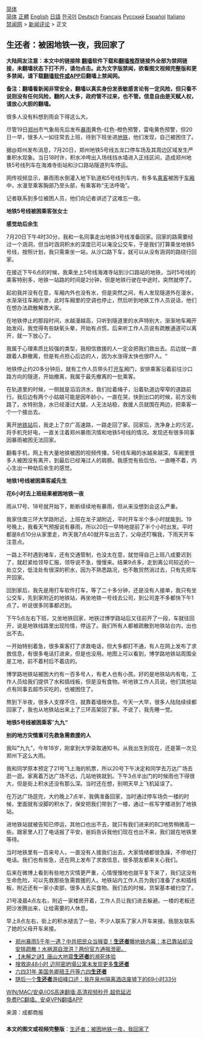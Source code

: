  <!-- 面包屑导航 --> <div class="breadcrumb"><!-- GTranslate: https://gtranslate.io/ -->  <div class="switcher notranslate">  <div class="selected">  <a href="#" onclick="return false;"> 简体</a>  </div>  <div class="option">  <a href="https://www.bannedbook.org" onclick="doGTranslate('zh-CN|zh-CN');jQuery('div.switcher div.selected a').html(jQuery(this).html());return false;" title="简体中文" class="nturl selected"> 简体</a>  <a href="https://www.bannedbook.org/zh-tw/" onclick="doGTranslate('zh-CN|zh-TW');jQuery('div.switcher div.selected a').html(jQuery(this).html());return false;" title="繁體中文" class="nturl"> 正體</a>  <a href="https://www.bannedbook.org/en/" onclick="doGTranslate('zh-CN|en');jQuery('div.switcher div.selected a').html(jQuery(this).html());return false;" title="English" class="nturl"> English</a>  <a href="https://www.bannedbook.org/ja/" onclick="doGTranslate('zh-CN|ja');jQuery('div.switcher div.selected a').html(jQuery(this).html());return false;" title="日本語" class="nturl"> 日語</a>  <a href="https://www.bannedbook.org/ko/" onclick="doGTranslate('zh-CN|ko');jQuery('div.switcher div.selected a').html(jQuery(this).html());return false;" title="한국어" class="nturl"> 한국어</a>  <a href="https://www.bannedbook.org/de/" onclick="doGTranslate('zh-CN|de');jQuery('div.switcher div.selected a').html(jQuery(this).html());return false;" title="Deutsch" class="nturl"> Deutsch</a>  <a href="https://www.bannedbook.org/fr/" onclick="doGTranslate('zh-CN|fr');jQuery('div.switcher div.selected a').html(jQuery(this).html());return false;" title="Français" class="nturl"> Français</a>  <a href="https://www.bannedbook.org/ru/" onclick="doGTranslate('zh-CN|ru');jQuery('div.switcher div.selected a').html(jQuery(this).html());return false;" title="Русский" class="nturl"> Русский</a>  <a href="https://www.bannedbook.org/es/" onclick="doGTranslate('zh-CN|es');jQuery('div.switcher div.selected a').html(jQuery(this).html());return false;" title="Español" class="nturl"> Español</a>  <a href="https://www.bannedbook.org/it/" onclick="doGTranslate('zh-CN|it');jQuery('div.switcher div.selected a').html(jQuery(this).html());return false;" title="Italiano" class="nturl"> Italiano</a>  </div>  </div>      <div class='breadcrumb-sub'><!-- Breadcrumb NavXT 6.3.0 --> <a href="https://www.bannedbook.org/" class="home">禁闻网</a> &gt; <a href="https://www.bannedbook.org/bnews/comments/" class="category">新闻评论</a> &gt; 正文</div></div><h2>生还者：被困地铁一夜，我回家了</h2> <p class="notice"><b>大陆网友注意：本文中的链接除 <a href="https://github.com/bannedbook/fanqiang" >翻墙</a>软件下载和<a href="https://github.com/killgcd/justmysocks/blob/master/README.md">翻墙推荐</a>链接外全部为禁网链接，未翻墙状态下打不开，请勿点击。此为文字版禁闻，欲看图文视频完整版和更多禁闻，请下载<a href="https://github.com/bannedbook/fanqiang">翻墙软件或APP</a>后翻墙上禁闻网。</p><p>备注：翻墙看新闻非常安全，翻墙以真实身份发表敏感言论有一定风险，但只看不说则没有任何风险，翻的人太多，政府管不过来，也不管。信息自由是天赋人权，请放心大胆的翻墙。</b></p>  <div class="entry"> <p>很多人没有料想到雨会下得这么大。</p> <p>尽管19日<a href="https://www.bannedbook.org/bnews/tag/%e9%83%91%e5%b7%9e/" class="st_tag internal_tag" rel="tag" title="标签 郑州 下的日志">郑州</a>市气象局先后发布<a href="https://www.bannedbook.org/bnews/tag/%E6%9A%B4%E9%9B%A8/" class="st_tag internal_tag" rel="tag" title="标签 暴雨 下的日志">暴雨</a>黄色-红色-橙色预警，雷电黄色预警，但20日一早，很多人一如往常去上班，待到下班坐进<a href="https://www.bannedbook.org/bnews/tag/%e5%9c%b0%e9%93%81/" class="st_tag internal_tag" rel="tag" title="标签 地铁 下的日志">地铁</a>，他们发现，自己被困住了。</p> <p>据@郑州发布消息，7月20日，郑州地铁5号线五龙口停车场及其周边区域发生严重积水现象。当日18时许，积水冲垮出入场线挡水墙进入正线区间，造成郑州地铁5号线列车在海滩寺街站和沙口路站隧道列车停运。</p> <p>网传视频显示，暴雨雨水倒灌入地下轨道和5号线列车内，有多名<a href="https://www.bannedbook.org/bnews/tag/%E4%B9%98%E5%AE%A2/" class="st_tag internal_tag" rel="tag" title="标签 乘客 下的日志">乘客</a>被困于<a href="https://www.bannedbook.org/bnews/tag/%E8%BD%A6%E5%8E%A2/" class="st_tag internal_tag" rel="tag" title="标签 车厢 下的日志">车厢</a>中，水漫至乘客胸部乃至头部，有乘客称‌‌“无法呼吸‌‌”。</p> <p>记者联系到多位被困人员，他们向记者讲述了这难忘一夜。</p> <p><strong>地铁</strong><strong>5号线被困乘客张女士</strong></p> <p><strong>感觉劫后余生</strong></p> <p>7月20日下午4时30分，我和一名同事走出地铁3号线准备回家。回家的路需要经过一个涵洞，但当时涵洞积水的深度已可以淹没公交车，于是我们打算乘坐地铁5号线，按照计划，我只需乘坐一站，从沙口路下车，就可以从没有涵洞的路绕行回家。</p> <p>在接近下午6点的时候，我乘坐上5号线海滩寺站到沙口路站的地铁，当时5号线的乘客特别多，地铁一站路的时间是2分钟，但是地铁行驶在中途时，突然就停了。</p>  <p>起初我并没有在意，车厢内外也没有水，但是突然之间，有人发现隧道外在漫水，水渐渐往车厢内渗，此时车厢里的空调也停止，然后听到地铁工作人员说话，他们在想办法疏散解救大家。</p> <p>在地铁停止的那段时间，水越漫越高，只听到隧道里的水声特别大，渐渐地车厢开始发闷，我觉得有些缺氧头晕，开始有点慌，后来听工作人员说有疏散通道可以离开，就一下放心了。</p> <p>我属于心理素质比较强的类型，我相信救援的人一定会把我们救出去。后边就一直跟着人群撤离，但是有点担心后边的人，因为水涨得太快也很吓人。‌‌“</p> <p>地铁停止约20多分钟后，就有工作人员带头打<a href="https://www.bannedbook.org/bnews/tag/%E5%BC%80%E8%BD%A6/" class="st_tag internal_tag" rel="tag" title="标签 开车 下的日志">开车</a>厢门，安排乘客沿着前往沙口路方向的隧道，开始撤离，我属于最先撤离的一批乘客。</p> <p>在轨道里的时候，一侧就是滔滔洪水，我们拉着绳子，沿着轨道边窄窄的道路前行。我后边有两个小姑娘可能是因年龄小，一直在哭，快到出口的时候，前方没有路了，水特别急，水已经漫过大腿，人无法站稳，救援人员就围在两边，把乘客一个一个接出去。</p> <p>离开<a href="https://www.bannedbook.org/bnews/tag/%E5%9C%B0%E9%93%81%E7%AB%99/" class="st_tag internal_tag" rel="tag" title="标签 地铁站 下的日志">地铁站</a>后，我走上了京广高速路，一路走回了家。回家后，洗净身上的污泥，将手机充好电，一直关注着郑州暴雨汛情和地铁5号线的情况。发现还有很多同事因暴雨被困无法回家。</p> <p>翻看手机，网上有大量地铁被困的视频传播，5号线车厢的水越来越深，车厢里很多人被困没有离开，到最后已经淹过人的肩膀。我感觉有些后怕，一直睡不着，内心生出一种劫后余生的感觉。</p> <p><strong>地铁</strong><strong>1号线被困乘客戚先生</strong></p> <p><strong>花</strong><strong>6小时去上班结果被困地铁一夜</strong></p>  <p>雨从17号、18号就开始下，断断续续地有暴雨，但从来没想到会这么严重。</p> <p>我家住南三环大学路附近，上班在龙子湖附近，平时开车半个多小时就能到。19号晚上，我看天气预报说有暴雨，所以20日一早特地提前了半个小时出发。平时都是8点10分从家里走，昨天我7点40就开车出去了，父母还叮嘱我，下雨天开车注意点。</p> <p>一路上不时遇到堵车，还有交通管制，也没太在意，就觉得自己上班八成要迟到了，就赶紧给领导汇报，领导说不急，慢慢来。结果9点多，走到离公司较近的一处立交，低洼处有很深的积水，因为不熟悉路况，也不敢贸然淌过去，只有先把车开回家。</p> <p>回到家后，我先是用打车软件打车，等了二十多分钟，还是没有人接单，我只有坐公交车，先到家附近的地铁站，再坐地铁一号线去公司，到公司差不多都快下午1点了。听说很多同事都迟到。</p> <p>下午5点左右下班，又坐地铁回家，地铁过博学路站后又往前开了一段，车就往回开，说是地铁线路里出现险情，停运了。我们所有人都被疏散到地铁站台内，出也出不去。</p> <p>一开始特别着急，很多乘客打了求救电话，但大多都打不通，有人在网上发布了求救信息，有很多电话打进来，但是也没用。地图上可以看到，博学路地铁站周围全是工地，前不着村后不着店的。</p> <p>博学路地铁站被困大约有一百多号人，有老人也有小孩。好的是地铁站内有电，工作人员给我们提供了水和插线板，但是没有食物。听地铁工作人员说，他们其他站点有同事去超市买吃的，也被困住了。</p> <p>熬到下半夜，很多人支撑不住，就靠着墙根休息。今天一大早，很多人陆陆续续都回家了，我也从地铁站出来上了三环高架回了家。不说了，我先睡一觉。</p> <p><strong>地铁</strong><strong>5号线被困乘客</strong><strong>‌</strong>‌”<strong>九九</strong><strong>‌‌</strong><strong>“</strong></p>  <p><strong>别的地方灾情重可先救急需救援的人</strong></p> <p>我叫‌<strong>‌</strong><strong>”</strong>九九‌”，今年18岁，刚拿到大学录取通知书。从我出生到现在，还是第一次见郑州下这么大雨。</p> <p>我和同学原本预定了21号飞上海的机票，所以20号下午决定和同学去万达广场去逛一逛。家离着万达广场不远，几站地铁就到。下午3点半出门的时候雨也下得很大，但是街上积水还没有那么深。当时还在想，别明天早上飞机延误了。</p> <p>在万达广场逛完，大约晚上7点半，我俩准备回家，当时通过停车场负一楼的时候，里面就有没脚的积水了，保安把我们带到了一楼，通过一栋写字楼进到了地铁站。</p> <p>进地铁站就被告知已停运，其他口也出不去，就只有我们进来的B口地势稍微高一些。跟家里人打了电话报了平安，爸妈告诉我他们现在也出不来，我们就在地铁里等待。</p> <p>当时地铁里有一百来号人，一直没有人接我们出去，大家情绪都很急躁，不停地打电话。我们也有些急，还在网上发布了求救信息，很多朋友都来关心我们。</p> <p>后来在微博上看到有些地方灾情更严重，心情慢慢地也就平复下来了，我们这没有生命危险，可以先救那些急需救援的人。地铁站内工作人员为我们准备了水和插线板，附近还有一家小卖部，很多人去买食物。我们去的时候，货架基本被扫空了。</p> <p>21号凌晨4点左右，附近一家楼房开着，工作人员让我们进去躲避。一楼的老板还把沙发腾出来，让给需要的人休息。</p> <p>早上8点左右，街上的积水褪去了一些，不少人联系了家人开车来接。我朋友联系了她的父母开车来接。</p>  <ul class='op-related-articles' title='相关阅读'> <li><a href='https://www.bannedbook.org/bnews/bannedvideo/20210722/1591773.html' target='_blank'>郑州暴雨5千年一遇？中共把民众当猴耍！<b>生还者</b>曝地铁内幕：本已靠站却没安排疏散！水祸源自泄洪？两份官方通报泄密。</a></li> <li><a href='https://www.bannedbook.org/bnews/lifebaike/20210703/1579402.html' target='_blank'>【未解之谜】唐山大地震<b>生还者</b>的濒死体验</a></li> <li><a href='https://www.bannedbook.org/bnews/baitai/20210627/1575573.html' target='_blank'>搜救逾48小时 迈阿密坍塌公寓未发现更多<b>生还者</b></a></li> <li><a href='https://www.bannedbook.org/bnews/headline/20200603/1338988.html' target='_blank'>六四31年   美国务卿晤王丹等六四<b>生还者</b></a></li> <li><a href='https://www.bannedbook.org/bnews/comments/20200317/1295041.html' target='_blank'>随后一个<b>生还者</b>游绍峰口述：我在泉州隔离酒店废墟下的69小时33分</a></li> </ul> <p class="texttj"> <a href="https://github.com/bannedbook/fanqiang/wiki/V2ray%E6%9C%BA%E5%9C%BA" target="_blank">WIN/MAC/安卓/iOS高速翻墙:高清视频秒开,超低延迟</a><br/> <a href="https://github.com/bannedbook/fanqiang/wiki/%E7%A6%81%E9%97%BB%E7%BD%91%E5%AE%89%E5%8D%93%E7%BF%BB%E5%A2%99%E6%96%B0%E9%97%BBAPP" target="_blank">免费PC翻墙、安卓VPN翻墙APP</a></p><p> 来源：成都商报 </p><a name='sharetosocial'></a>  <div style="margin-bottom:5px;padding-bottom:5px;clear:both"> <div id="archive-pix-1" class="banner-ads"> <!-- AuctionX Display platform tag START --> <div id="26318x728x90x621x_ADSLOT2" clicktrack="%%CLICK_URL_ESC%%"></div> <!-- AuctionX Display platform tag END --> </div> <div id="archive-pix-2" class="banner-ads"> <!-- AuctionX Display platform tag START --> <div id="26315x300x250x621x_ADSLOT2" clicktrack="%%CLICK_URL_ESC%%"></div> <!-- AuctionX Display platform tag END --> </div> </div>  <div id="archive-pix-1" class="banner-ads"> <!-- AuctionX Display platform tag START --> <div id="26318x728x90x621x_ADSLOT3" clicktrack="%%CLICK_URL_ESC%%"></div> <!-- AuctionX Display platform tag END --> </div> <div><b>本文的图文或视频完整版</b>：<a href='https://www.bannedbook.org/bnews/comments/20210723/1592507.html'>生还者：被困地铁一夜，我回家了</a></div>  </div><!--END ENTRY--> 